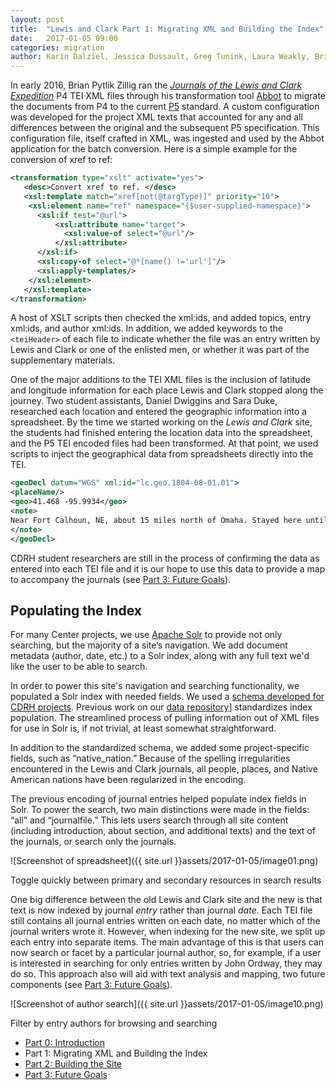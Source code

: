 ```yaml
---
layout: post
title:  "Lewis and Clark Part 1: Migrating XML and Building the Index"
date:   2017-01-05 09:00
categories: migration
author: Karin Dalziel, Jessica Dussault, Greg Tunink, Laura Weakly, Brian Pytlik Zillig
---
```


In early 2016, Brian Pytlik Zillig ran the *[Journals of the Lewis and Clark Expedition](https://lewisandclarkjournals.unl.edu)* P4 TEI XML files through his transformation tool [Abbot](http://abbot.unl.edu) to migrate the documents from P4 to the current [P5](http://www.tei-c.org/Guidelines/P5/) standard. A custom configuration was developed for the project XML texts that accounted for any and all differences between the original and the subsequent P5 specification. This configuration file, itself crafted in XML, was ingested and used by the Abbot application for the batch conversion. Here is a simple example for the conversion of xref to ref:

```xml
<transformation type="xslt" activate="yes">
   <desc>Convert xref to ref. </desc>
   <xsl:template match="xref[not(@targType)]" priority="10">
    <xsl:element name="ref" namespace="{$user-supplied-namespace}">
      <xsl:if test="@url">
          <xsl:attribute name="target">
            <xsl:value-of select="@url"/>
          </xsl:attribute>
      </xsl:if>
      <xsl:copy-of select="@*[name() !='url']"/>
      <xsl:apply-templates/>
    </xsl:element>
   </xsl:template>
</transformation>
```

A host of XSLT scripts then checked the xml:ids, and added topics, entry xml:ids, and author xml:ids. In addition, we added keywords to the `<teiHeader>` of each file to indicate whether the file was an entry written by Lewis and Clark or one of the enlisted men, or whether it was part of the supplementary materials.

One of the major additions to the TEI XML files is the inclusion of latitude and longitude information for each place Lewis and Clark stopped along the journey. Two student assistants, Daniel Dwiggins and Sara Duke, researched each location and entered the geographic information into a spreadsheet. By the time we started working on the *Lewis and Clark* site, the students had finished entering the location data into the spreadsheet, and the P5 TEI encoded files had been transformed. At that point, we used scripts to inject the geographical data from spreadsheets directly into the TEI.

```xml
<geoDecl datum="WGS" xml:id="lc.geo.1804-08-01.01">
<placeName/>
<geo>41.468 -95.9934</geo>
<note>
Near Fort Calhoun, NE, about 15 miles north of Omaha. Stayed here until 1804-08-03
</note>
</geoDecl>

```

CDRH student researchers are still in the process of confirming the data as entered into each TEI file and it is our hope to use this data to provide a map to accompany the journals (see [Part 3: Future Goals](lc03goals.html)).

## Populating the Index

For many Center projects, we use [Apache Solr](https://lucene.apache.org/solr/) to provide not only searching, but the majority of a site’s navigation. We add document metadata (author, date, etc.) to a Solr index, along with any full text we'd like the user to be able to search.

In order to power this site's navigation and searching functionality, we populated a Solr index with needed fields. We used a [schema developed for CDRH projects](https://github.com/CDRH/data/blob/master/schema.md).  Previous work on our [data repository](https://github.com/CDRH/data)] standardizes index population. The streamlined process of pulling information out of XML files for use in Solr is, if not trivial, at least somewhat straightforward.

In addition to the standardized schema, we added some project-specific fields, such as  “native_nation.” Because of the spelling irregularities encountered in the Lewis and Clark journals, all people, places, and Native American nations have been regularized in the encoding.

The previous encoding of journal entries helped populate index fields in Solr. To power the search, two main distinctions were made in the fields: “all” and “journalfile.” This lets users search through all site content (including introduction, about section, and additional texts) and the text of the journals, or search only the journals.

![Screenshot of spreadsheet]({{ site.url }}assets/2017-01-05/image01.png)

<div class="img_caption">Toggle quickly between primary and secondary resources in search results</div>

One big difference between the old Lewis and Clark site and the new is that text is now indexed by journal *entry* rather than journal *date*. Each TEI file still contains all journal entries written on each date, no matter which of the journal writers wrote it. However, when indexing for the new site, we split up each entry into separate items. The main advantage of this is that users can now search or facet by a particular journal author, so, for example, if a user is interested in searching for only entries written by John Ordway, they may do so. This approach also will aid with text analysis and mapping, two future components (see [Part 3: Future Goals](lc03goals.html)).

![Screenshot of author search]({{ site.url }}assets/2017-01-05/image10.png)

<div class="img_caption">Filter by entry authors for browsing and searching</div>

* [Part 0: Introduction](lc00intro.html)
* Part 1: Migrating XML and Building the Index
* [Part 2: Building the Site](lc02building.html)
* [Part 3: Future Goals](lc03goals.html)

